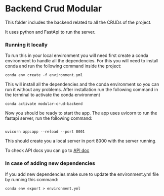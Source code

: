 # Backend Crud Modular
This folder includes the backend related to all the CRUDs of the project.

It uses python and FastApi to run the server.

### Running it locally
To run this in your local environment you will need first create a conda environment to handle all the dependencies. For this you will need to install conda and run the following command inside the project:

```
conda env create -f environment.yml
```
This will install all the dependencies and the conda environment so you can run it without any problems. 
After installation run the following command in the terminal to activate the conda environment
```
conda activate modular-crud-backend
```
Now you should be ready to start the app.
The app uses uvicorn to run the fastapi server, run the following command:
```

uvicorn app:app --reload --port 8001

```


This should create you a local server in port 8000 with the server running.


To check API docs you can go to
[API doc](http://127.0.0.1:8000/docs)

### In case of adding new dependencies
If you add new dependencies make sure to update the environment.yml file by running this command:
```
conda env export > environment.yml
```